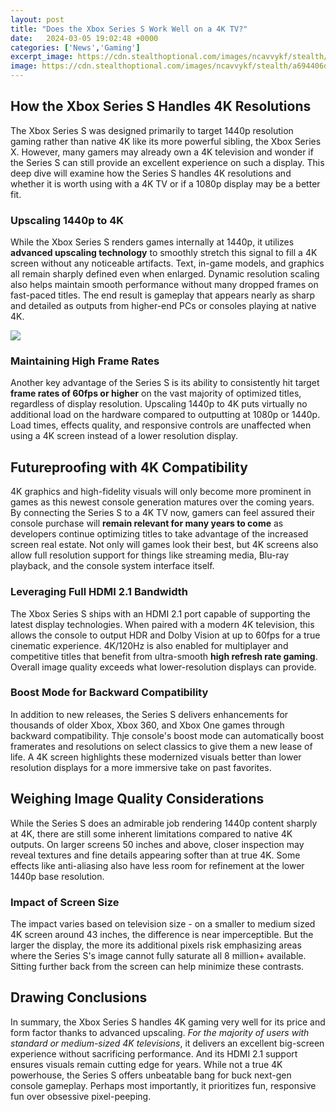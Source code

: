 ```yaml
---
layout: post
title: "Does the Xbox Series S Work Well on a 4K TV?"
date:   2024-03-05 19:02:48 +0000
categories: ['News','Gaming']
excerpt_image: https://cdn.stealthoptional.com/images/ncavvykf/stealth/a694406d2e8951998f02cba0401adbb2ab75edc0-1200x628.jpg?rect=0,14,1200,600&amp;w=1200&amp;h=600&amp;auto=format
image: https://cdn.stealthoptional.com/images/ncavvykf/stealth/a694406d2e8951998f02cba0401adbb2ab75edc0-1200x628.jpg?rect=0,14,1200,600&amp;w=1200&amp;h=600&amp;auto=format
---
```


## How the Xbox Series S Handles 4K Resolutions
The Xbox Series S was designed primarily to target 1440p resolution gaming rather than native 4K like its more powerful sibling, the Xbox Series X. However, many gamers may already own a 4K television and wonder if the Series S can still provide an excellent experience on such a display. This deep dive will examine how the Series S handles 4K resolutions and whether it is worth using with a 4K TV or if a 1080p display may be a better fit.
### Upscaling 1440p to 4K 
While the Xbox Series S renders games internally at 1440p, it utilizes **advanced upscaling technology** to smoothly stretch this signal to fill a 4K screen without any noticeable artifacts. Text, in-game models, and graphics all remain sharply defined even when enlarged. Dynamic resolution scaling also helps maintain smooth performance without many dropped frames on fast-paced titles. The end result is gameplay that appears nearly as sharp and detailed as outputs from higher-end PCs or consoles playing at native 4K.

![](https://cdn.stealthoptional.com/images/ncavvykf/stealth/a694406d2e8951998f02cba0401adbb2ab75edc0-1200x628.jpg?rect=0,14,1200,600&amp;w=1200&amp;h=600&amp;auto=format)
### Maintaining High Frame Rates
Another key advantage of the Series S is its ability to consistently hit target **frame rates of 60fps or higher** on the vast majority of optimized titles, regardless of display resolution. Upscaling 1440p to 4K puts virtually no additional load on the hardware compared to outputting at 1080p or 1440p. Load times, effects quality, and responsive controls are unaffected when using a 4K screen instead of a lower resolution display.
## Futureproofing with 4K Compatibility
4K graphics and high-fidelity visuals will only become more prominent in games as this newest console generation matures over the coming years. By connecting the Series S to a 4K TV now, gamers can feel assured their console purchase will **remain relevant for many years to come** as developers continue optimizing titles to take advantage of the increased screen real estate. Not only will games look their best, but 4K screens also allow full resolution support for things like streaming media, Blu-ray playback, and the console system interface itself. 
### Leveraging Full HDMI 2.1 Bandwidth
The Xbox Series S ships with an HDMI 2.1 port capable of supporting the latest display technologies. When paired with a modern 4K television, this allows the console to output HDR and Dolby Vision at up to 60fps for a true cinematic experience. 4K/120Hz is also enabled for multiplayer and competitive titles that benefit from ultra-smooth **high refresh rate gaming**. Overall image quality exceeds what lower-resolution displays can provide.
### Boost Mode for Backward Compatibility 
In addition to new releases, the Series S delivers enhancements for thousands of older Xbox, Xbox 360, and Xbox One games through backward compatibility. Thje console's boost mode can automatically boost framerates and resolutions on select classics to give them a new lease of life. A 4K screen highlights these modernized visuals better than lower resolution displays for a more immersive take on past favorites.
## Weighing Image Quality Considerations  
While the Series S does an admirable job rendering 1440p content sharply at 4K, there are still some inherent limitations compared to native 4K outputs. On larger screens 50 inches and above, closer inspection may reveal textures and fine details appearing softer than at true 4K. Some effects like anti-aliasing also have less room for refinement at the lower 1440p base resolution.
### Impact of Screen Size
The impact varies based on television size - on a smaller to medium sized 4K screen around 43 inches, the difference is near imperceptible. But the larger the display, the more its additional pixels risk emphasizing areas where the Series S's image cannot fully saturate all 8 million+ available. Sitting further back from the screen can help minimize these contrasts.
## Drawing Conclusions
In summary, the Xbox Series S handles 4K gaming very well for its price and form factor thanks to advanced upscaling. _For the majority of users with standard or medium-sized 4K televisions_, it delivers an excellent big-screen experience without sacrificing performance. And its HDMI 2.1 support ensures visuals remain cutting edge for years. While not a true 4K powerhouse, the Series S offers unbeatable bang for buck next-gen console gameplay. Perhaps most importantly, it prioritizes fun, responsive fun over obsessive pixel-peeping.